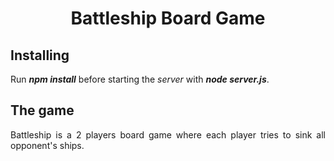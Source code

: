 <div align='center'>

# Battleship Board Game

<div>

<div align='justify'>

## Installing

Run **_npm install_** before starting the _server_ with ___node server.js___.


## The game

Battleship is a 2 players board game where each player tries to sink all opponent's ships.

</div>